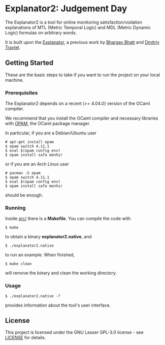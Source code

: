 # Explanator2: Judgement Day

The Explanator2 is a tool for online monitoring satisfaction/violation explanations of MTL (Metric Temporal Logic) and MDL (Metric Dynamic Logic) formulas on arbitrary words. 

It is built upon the [Explanator](https://bitbucket.org/traytel/explanator/src/master/), a previous work by [Bhargav Bhatt](https://bhargavbh.github.io/) and [Dmitriy Traytel](https://www21.in.tum.de/~traytel/).

## Getting Started

These are the basic steps to take if you want to run the project on your local machine.

### Prerequisites

The Explanator2 depends on a recent (>= 4.04.0) version of the OCaml compiler.

We recommend that you install the OCaml compiler and necessary libraries with [OPAM](https://opam.ocaml.org/doc/Install.html), the OCaml package manager.

In particular, if you are a Debian/Ubuntu user

```
# apt-get install opam
$ opam switch 4.11.1
$ eval $(opam config env)
$ opam install safa menhir
```

or if you are an Arch Linux user

```
# pacman -S opam
$ opam switch 4.11.1
$ eval $(opam config env)
$ opam install safa menhir
```

should be enough.

### Running

Inside [src/](src/) there is a **Makefile**. You can compile the code with

```
$ make
```

to obtain a binary **explanator2.native**, and

```
$ ./explanator2.native
```

to run an example. When finished,

```
$ make clean
```

will remove the binary and clean the working directory.

### Usage

```
$ ./explanator2.native -?
```

provides information about the tool's user interface.

## License

This project is licensed under the GNU Lesser GPL-3.0 license - see [LICENSE](LICENSE) for details.
